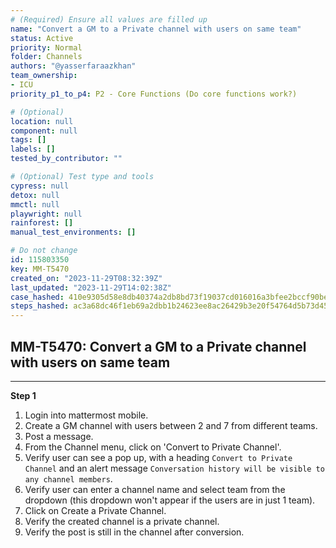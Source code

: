 ```yaml
---
# (Required) Ensure all values are filled up
name: "Convert a GM to a Private channel with users on same team"
status: Active
priority: Normal
folder: Channels
authors: "@yasserfaraazkhan"
team_ownership:
- ICU
priority_p1_to_p4: P2 - Core Functions (Do core functions work?)

# (Optional)
location: null
component: null
tags: []
labels: []
tested_by_contributor: ""

# (Optional) Test type and tools
cypress: null
detox: null
mmctl: null
playwright: null
rainforest: []
manual_test_environments: []

# Do not change
id: 115803350
key: MM-T5470
created_on: "2023-11-29T08:32:39Z"
last_updated: "2023-11-29T14:02:38Z"
case_hashed: 410e9305d58e8db40374a2db8bd73f19037cd016016a3bfee2bccf90be126b079aaa70d236161c48e64e23d4184ddf44
steps_hashed: ac3a68dc46f1eb69a2dbb1b24623ee8ac26429b3e20f54764d5b73d459d5b8393ecb997702550e50d1ce0bc3cf21a114
---
```


<!-- (Auto-generated) Based on frontmatter's "key" and "name" -->

## MM-T5470: Convert a GM to a Private channel with users on same team

---

**Step 1**

1. Login into mattermost mobile.
2. Create a GM channel with users between 2 and 7 from different teams.
3. Post a message.
4. From the Channel menu, click on 'Convert to Private Channel'.
5. Verify user can see a pop up, with a heading `Convert to Private Channel` and an alert message `Conversation history will be visible to any channel members`.
6. Verify user can enter a channel name and select team from the dropdown (this dropdown won't appear if the users are in just 1 team).
7. Click on Create a Private Channel.
8. Verify the created channel is a private channel.
9. Verify the post is still in the channel after conversion.
